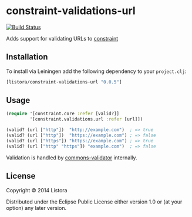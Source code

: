 # constraint-validations-url

[![Build Status](https://travis-ci.org/listora/constraint-validations-url.svg?branch=master)](https://travis-ci.org/listora/constraint-validations-url)

Adds support for validating URLs to [constraint][]

## Installation

To install via Leiningen add the following dependency to your `project.clj`:

``` clj
[listora/constraint-validations-url "0.0.5"]
```

## Usage

``` clj
(require '[constraint.core :refer [valid?]]
         '[constraint.validations.url :refer [url]])

(valid? (url ["http"])  "http://example.com")  ; => true
(valid? (url ["http"])  "https://example.com") ; => false
(valid? (url ["https"]) "https://example.com") ; => true
(valid? (url ["http" "https"]) "example.com")  ; => false
```

Validation is handled by [commons-validator][] internally.

## License

Copyright © 2014 Listora

Distributed under the Eclipse Public License either version 1.0 or (at
your option) any later version.

[constraint]: https://github.com/listora/constraint
[commons-validator]: http://commons.apache.org/proper/commons-validator/apidocs/overview-summary.html
